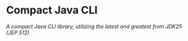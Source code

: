 # Compact Java CLI
_A compact Java CLI library, utilizing the latest and greatest from JDK25 (JEP 512)_